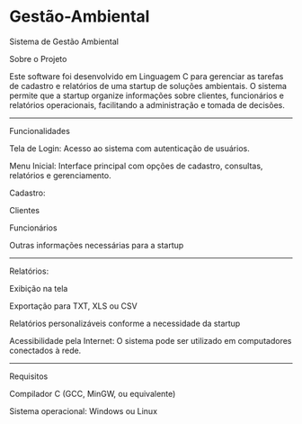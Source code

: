 # Gestão-Ambiental

Sistema de Gestão Ambiental

Sobre o Projeto

Este software foi desenvolvido em Linguagem C para gerenciar as tarefas de cadastro e relatórios de uma startup de soluções ambientais. O sistema permite que a startup organize informações sobre clientes, funcionários e relatórios operacionais, facilitando a administração e tomada de decisões.
__________________

Funcionalidades

Tela de Login: Acesso ao sistema com autenticação de usuários.

Menu Inicial: Interface principal com opções de cadastro, consultas, relatórios e gerenciamento.

Cadastro:

Clientes

Funcionários

Outras informações necessárias para a startup
__________________


Relatórios:

Exibição na tela

Exportação para TXT, XLS ou CSV

Relatórios personalizáveis conforme a necessidade da startup

Acessibilidade pela Internet: O sistema pode ser utilizado em computadores conectados à rede.
__________________



Requisitos

Compilador C (GCC, MinGW, ou equivalente)

Sistema operacional: Windows ou Linux
